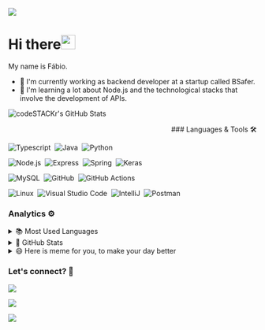 
![](http://estruyf-github.azurewebsites.net/api/VisitorHit?user=fflucas&repo=fflucas&countColorcountColor)

<h1>Hi there<img src="https://github.com/TheDudeThatCode/TheDudeThatCode/blob/master/Assets/Hi.gif" width="29px"></h1>

My name is Fábio.

- 🔭 I'm currently working as backend developer at a startup called BSafer.
- 🌱 I'm learning a lot about Node.js and the technological stacks that involve the development of APIs.

<p align="left">
 <img alt="codeSTACKr's GitHub Stats" src="https://github-readme-streak-stats.herokuapp.com/?user=fflucas&hide_border=true&theme=tokyonight" />
</p>

<p align="right">
  ### Languages & Tools 🛠

  ![Typescript](https://img.shields.io/badge/-Typescript-05122A?style=flat&logo=typescript)&nbsp;
  ![Java](https://img.shields.io/badge/-Java-05122A?style=flat&logo=java)&nbsp;
  ![Python](https://img.shields.io/badge/-Python-05122A?style=flat&logo=python)&nbsp;

  ![Node.js](https://img.shields.io/badge/-Node.js-05122A?style=flat&logo=node.js)&nbsp;
  ![Express](https://img.shields.io/badge/-Express-05122A?style=flat&logo=express)&nbsp;
  ![Spring](https://img.shields.io/badge/-Spring-05122A?style=flat&logo=spring)&nbsp;
  ![Keras](https://img.shields.io/badge/-Keras-05122A?style=flat&logo=keras)&nbsp;


  ![MySQL](https://img.shields.io/badge/-MySQL-05122A?style=flat&logo=mysql)&nbsp;
  ![GitHub](https://img.shields.io/badge/-GitHub-05122A?style=flat&logo=github)&nbsp;
  ![GitHub Actions](https://img.shields.io/badge/GitHub%20Actions%20-05122A?style=flat&logo=github-actions&logoColor=white)&nbsp;

  ![Linux](https://img.shields.io/badge/-Linux-05122A?style=flat&logo=linux&logoColor=white)&nbsp;
  ![Visual Studio Code](https://img.shields.io/badge/-Visual%20Studio%20Code-05122A?style=flat&logo=visual-studio-code&logoColor=007ACC)&nbsp;
  ![IntelliJ](https://img.shields.io/badge/-IntelliJ-05122A?style=flat&logo=jetbrains)&nbsp;
  ![Postman](https://img.shields.io/badge/-Postman-05122A?style=flat&logo=postman)&nbsp;
</p>

### Analytics ⚙️

<details>
  <summary>📚 Most Used Languages</summary>
  <img align="left" alt="codeSTACKr's GitHub Stats" src="https://github-readme-stats.vercel.app/api/top-langs/?username=fflucas&layout=compact&count_private=true&theme=tokyonight" />
</details>

<details>
  <summary>🌟 GitHub Stats</summary>
  <img align="left" alt="codeSTACKr's GitHub Stats" src="https://github-readme-stats.vercel.app/api/?username=fflucas&count_private=true&theme=tokyonight&show_icons=true" />
</details>

<details>
  <summary>😄 Here is meme for you, to make your day better</summary>
   <a href="https://github.com/ShahriarShafin"><img src="https://raw.githubusercontent.com/ShahriarShafin/ShahriarShafin/main/Assets/meme.png" title="Meme" alt="Please refresh the page if the meme doesn't show up." height="350"></a>
</details>



### Let's connect? 🤝

<p align="left">

<a href="https://www.linkedin.com/in/fflucas/"><img src="https://img.shields.io/badge/-LinkedIn-0077B5?style=flat&logo=Linkedin&logoColor=white"/></a>

<a href="https://fflucas.medium.com/"><img src="https://img.shields.io/badge/-Medium-%2312100E?style=flat&logo=medium&logoColor=white"/></a>


<a href="mailto:fflucas@hotmail.com"><img src="https://img.shields.io/badge/-fflucas@hotmail.com-3677D1?style=flat&logo=gmail&logoColor=white"/></a>
</p>

